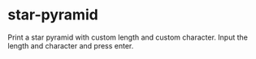 # star-pyramid

Print a star pyramid with custom length and custom character.
Input the length and character and press enter.
